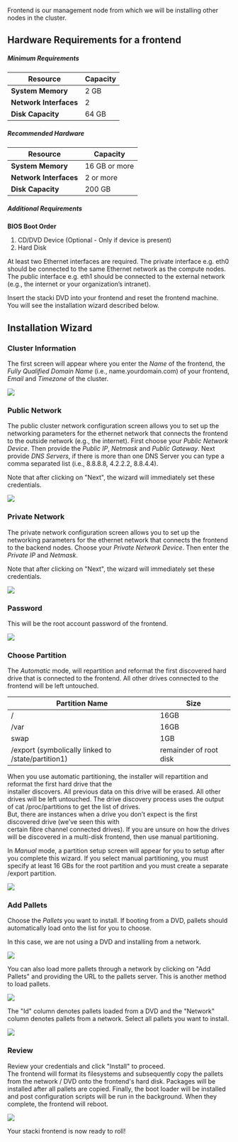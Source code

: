 Frontend is our management node from which we will be installing other nodes in the cluster.

## Hardware Requirements for a frontend

##### Minimum Requirements
**Resource** | Capacity
-------- | --------
**System Memory** | 2 GB
**Network Interfaces** | 2
**Disk Capacity** | 64 GB

##### Recommended Hardware

Resource | Capacity
-------- | --------
**System Memory** | 16 GB or more
**Network Interfaces** | 2 or more
**Disk Capacity** | 200 GB

##### Additional Requirements

**BIOS Boot Order**
1. CD/DVD Device (Optional - Only if device is present)
2. Hard Disk

At least two Ethernet interfaces are required. The private interface e.g. eth0
 should be connected to the same Ethernet network as the
compute nodes. The public interface e.g. eth1 should be connected to the
external network (e.g., the internet or your organization’s intranet).

Insert the stacki DVD into your frontend and reset the
frontend machine. You will see the installation wizard described below.

## Installation Wizard

### Cluster Information

The first screen will appear where you enter the _Name_ of the frontend, the _Fully Qualified Domain Name_ (i.e., name.yourdomain.com) of your frontend, _Email_ and _Timezone_ of the cluster.

![](images/stacki_config_step_1b.png)

### Public Network
The public cluster network configuration screen allows you to set up the
networking parameters for the ethernet network that connects the frontend to the
outside network (e.g., the internet). First choose your _Public Network Device_.
Then provide the _Public IP_, _Netmask_ and _Public Gateway_.
Next provide _DNS Servers_, if there is more than one DNS Server you can type a comma separated list (i.e., 8.8.8.8, 4.2.2.2, 8.8.4.4).

Note that after clicking on "Next", the wizard will immediately set these credentials.

![](images/stacki_config_step_2b.png)

### Private Network
The private network configuration screen allows you to set up the
networking parameters for the ethernet network that connects the frontend to the
backend nodes. Choose your _Private Network Device_.
Then enter the _Private IP_ and _Netmask_.

Note that after clicking on "Next", the wizard will immediately set these credentials.

![](images/stacki_config_step_3b.png)

### Password
This will be the root account password of the frontend.

![](images/stacki_config_step_4.png)

### Choose Partition

The _Automatic_ mode, will repartition and reformat the first discovered hard drive that is connected to
the frontend. All other drives connected to the frontend will be left untouched.


 
| Partition Name | Size |  
| --------------- | ---- |  
|       /        | 16GB |  
|       /var     | 16GB |  
|       swap     |  1GB | 
| /export (symbolically linked to /state/partition1)|remainder of root disk|

When you use automatic partitioning, the installer will repartition and reformat the first hard drive that the   
installer discovers. All previous data on this drive will be erased. All other drives will be left untouched.
    The drive discovery process uses the output of cat /proc/partitions to get the list of drives.  
    But, there are instances when a drive you don’t expect is the first discovered drive (we’ve seen this with   
    certain fibre channel connected drives). If you are unsure on how the drives will be discovered in a
    multi-disk frontend, then use manual partitioning.

In _Manual_ mode, a partition setup screen will appear for you to setup after you complete this wizard.
If you select manual partitioning, you must specify at least 16 GBs for the
root partition and you must create a separate /export partition.

![](images/stacki_config_step_5.png)

### Add Pallets

Choose the _Pallets_ you want to install.
If booting from a DVD, pallets should automatically load onto the list for you to choose.

In this case, we are not using a DVD and installing from a network.

![](images/stacki_config_step_6a.png)

You can also load more pallets through a network by clicking on "Add Pallets" and providing the URL to the pallets server.
This is another method to load pallets.

![](images/stacki_config_step_6c.png)

The "Id" column denotes pallets loaded from a DVD and the "Network" column denotes pallets from a network.
Select all pallets you want to install.

![](images/stacki_config_step_6e.png)

### Review

Review your credentials and click "Install" to proceed.   
The frontend will format its filesystems and subsequently copy the pallets from the network / DVD onto the frontend's hard disk. Packages will be installed after all pallets are copied. Finally, the boot loader will be installed and post configuration scripts will be run in the background. When they complete, the frontend will reboot.

![](images/stacki_config_step_7.png)

Your stacki frontend is now ready to roll!
